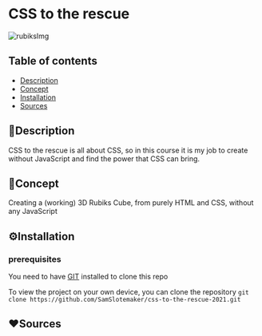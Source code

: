 # CSS to the rescue
![rubiksImg](https://www.novagraaf.com/sites/default/files/styles/832x468_16x9_/public/2019-11/jean-louis-paulin-lHwmE58fW4Y-unsplash.jpg?itok=p56wLOV3)
## Table of contents
* [Description](#Description)
* [Concept](#Concept)
* [Installation](#Concept)
* [Sources](#Sources)

## :book:Description
CSS to the rescue is all about CSS, so in this course it is my job to create without JavaScript and find the power that CSS can bring. 

## :pencil:Concept
Creating a (working) 3D Rubiks Cube, from purely HTML and CSS, without any JavaScript 

## :gear:Installation
### prerequisites
You need to have [GIT](https://git-scm.com/downloads) installed to clone this repo

To view the project on your own device, you can clone the repository
`git clone https://github.com/SamSlotemaker/css-to-the-rescue-2021.git`

## :heart:Sources